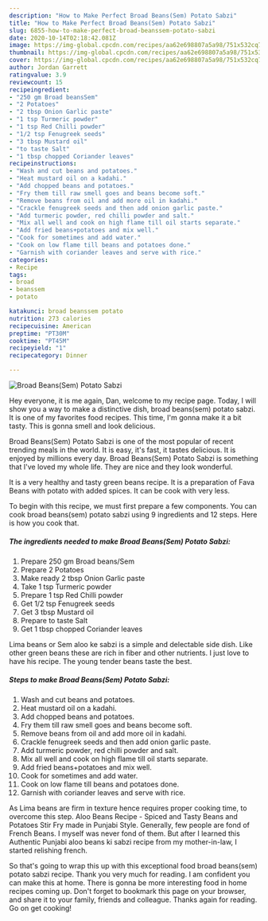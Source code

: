 ```yaml
---
description: "How to Make Perfect Broad Beans(Sem) Potato Sabzi"
title: "How to Make Perfect Broad Beans(Sem) Potato Sabzi"
slug: 6855-how-to-make-perfect-broad-beanssem-potato-sabzi
date: 2020-10-14T02:18:42.081Z
image: https://img-global.cpcdn.com/recipes/aa62e698807a5a98/751x532cq70/broad-beanssem-potato-sabzi-recipe-main-photo.jpg
thumbnail: https://img-global.cpcdn.com/recipes/aa62e698807a5a98/751x532cq70/broad-beanssem-potato-sabzi-recipe-main-photo.jpg
cover: https://img-global.cpcdn.com/recipes/aa62e698807a5a98/751x532cq70/broad-beanssem-potato-sabzi-recipe-main-photo.jpg
author: Jordan Garrett
ratingvalue: 3.9
reviewcount: 15
recipeingredient:
- "250 gm Broad beansSem"
- "2 Potatoes"
- "2 tbsp Onion Garlic paste"
- "1 tsp Turmeric powder"
- "1 tsp Red Chilli powder"
- "1/2 tsp Fenugreek seeds"
- "3 tbsp Mustard oil"
- "to taste Salt"
- "1 tbsp chopped Coriander leaves"
recipeinstructions:
- "Wash and cut beans and potatoes."
- "Heat mustard oil on a kadahi."
- "Add chopped beans and potatoes."
- "Fry them till raw smell goes and beans become soft."
- "Remove beans from oil and add more oil in kadahi."
- "Crackle fenugreek seeds and then add onion garlic paste."
- "Add turmeric powder, red chilli powder and salt."
- "Mix all well and cook on high flame till oil starts separate."
- "Add fried beans+potatoes and mix well."
- "Cook for sometimes and add water."
- "Cook on low flame till beans and potatoes done."
- "Garnish with coriander leaves and serve with rice."
categories:
- Recipe
tags:
- broad
- beanssem
- potato

katakunci: broad beanssem potato 
nutrition: 273 calories
recipecuisine: American
preptime: "PT30M"
cooktime: "PT45M"
recipeyield: "1"
recipecategory: Dinner

---
```



![Broad Beans(Sem) Potato Sabzi](https://img-global.cpcdn.com/recipes/aa62e698807a5a98/751x532cq70/broad-beanssem-potato-sabzi-recipe-main-photo.jpg)

Hey everyone, it is me again, Dan, welcome to my recipe page. Today, I will show you a way to make a distinctive dish, broad beans(sem) potato sabzi. It is one of my favorites food recipes. This time, I'm gonna make it a bit tasty. This is gonna smell and look delicious.

Broad Beans(Sem) Potato Sabzi is one of the most popular of recent trending meals in the world. It is easy, it's fast, it tastes delicious. It is enjoyed by millions every day. Broad Beans(Sem) Potato Sabzi is something that I've loved my whole life. They are nice and they look wonderful.

It is a very healthy and tasty green beans recipe. It is a preparation of Fava Beans with potato with added spices. It can be cook with very less.


To begin with this recipe, we must first prepare a few components. You can cook broad beans(sem) potato sabzi using 9 ingredients and 12 steps. Here is how you cook that.

<!--inarticleads1-->

##### The ingredients needed to make Broad Beans(Sem) Potato Sabzi:

1. Prepare 250 gm Broad beans/Sem
1. Prepare 2 Potatoes
1. Make ready 2 tbsp Onion Garlic paste
1. Take 1 tsp Turmeric powder
1. Prepare 1 tsp Red Chilli powder
1. Get 1/2 tsp Fenugreek seeds
1. Get 3 tbsp Mustard oil
1. Prepare to taste Salt
1. Get 1 tbsp chopped Coriander leaves


Lima beans or Sem aloo ke sabzi is a simple and delectable side dish. Like other green beans these are rich in fiber and other nutrients. I just love to have his recipe. The young tender beans taste the best. 

<!--inarticleads2-->

##### Steps to make Broad Beans(Sem) Potato Sabzi:

1. Wash and cut beans and potatoes.
1. Heat mustard oil on a kadahi.
1. Add chopped beans and potatoes.
1. Fry them till raw smell goes and beans become soft.
1. Remove beans from oil and add more oil in kadahi.
1. Crackle fenugreek seeds and then add onion garlic paste.
1. Add turmeric powder, red chilli powder and salt.
1. Mix all well and cook on high flame till oil starts separate.
1. Add fried beans+potatoes and mix well.
1. Cook for sometimes and add water.
1. Cook on low flame till beans and potatoes done.
1. Garnish with coriander leaves and serve with rice.


As Lima beans are firm in texture hence requires proper cooking time, to overcome this step. Aloo Beans Recipe - Spiced and Tasty Beans and Potatoes Stir Fry made in Punjabi Style. Generally, few people are fond of French Beans. I myself was never fond of them. But after I learned this Authentic Punjabi aloo beans ki sabzi recipe from my mother-in-law, I started relishing french. 

So that's going to wrap this up with this exceptional food broad beans(sem) potato sabzi recipe. Thank you very much for reading. I am confident you can make this at home. There is gonna be more interesting food in home recipes coming up. Don't forget to bookmark this page on your browser, and share it to your family, friends and colleague. Thanks again for reading. Go on get cooking!
